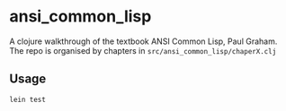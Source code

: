 # ansi_common_lisp

A clojure walkthrough of the textbook ANSI Common Lisp, Paul Graham.
The repo is organised by chapters in `src/ansi_common_lisp/chaperX.clj`

## Usage

```
lein test
```
